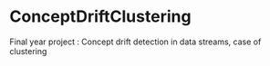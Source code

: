 # ConceptDriftClustering
Final year project : Concept drift detection in data streams, case of clustering 
